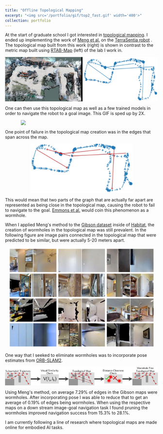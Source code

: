 ```yaml
---
title: "Offline Topological Mapping"
excerpt: "<img src='/portfolio/gif/top2_fast.gif' width='400'>"
collection: portfolio
---
```


At the start of graduate school I got interested in [topological mapping](https://arxiv.org/pdf/1803.00653.pdf). I ended up implementing the work of [Meng et al.](https://arxiv.org/pdf/1909.12329.pdf) on the [TerraSentia robot](https://www.nytimes.com/2020/02/13/science/farm-agriculture-robots.html)
. The topological map built from this work (right) is shown in contrast to the metric map built using [RTAB-Map](http://wiki.ros.org/rtabmap_ros) (left) of the lab I work in.

<img src="/portfolio/images/maps.png" width="720" style="display: block; margin: 0 auto" />

One can then use this topological map as well as a few trained models in order to navigate the robot to a goal image. This GIF is sped up by 2X.

<img src="/portfolio/gif/top2_fast.gif" width="400" style="display: block; margin: 0 auto" />

One point of failure in the topological map creation was in the edges that span across the map.

<img src="/portfolio/images/topmapwRed.png" width="340" style="display: block; margin: 0 auto" />

This would mean that two parts of the graph that are actually far apart are represented as being close in the topological map, causing the robot to fail to navigate to the goal. [Emmons et al.](https://arxiv.org/pdf/2003.06417.pdf) would coin this phenomenon as a wormhole.

When I applied Meng's method to the [Gibson dataset](http://gibsonenv.stanford.edu/database/) inside of [Habitat](https://arxiv.org/abs/1904.01201), the creation of wormholes in the topological map was still prevalent. In the following figure are image pairs connected in the topological map that were predicted to be similar, but were actually 5-20 meters apart.

<img src="/portfolio/images/wormholes.png" width="480" style="display: block; margin: 0 auto" />

One way that I seeked to eliminate wormholes was to incorporate pose estimates from [ORB-SLAM2](https://github.com/raulmur/ORB_SLAM2).

<img src="/portfolio/images/system.png" width="720" style="display: block; margin: 0 auto" />

Using Meng's method, on average 7.29% of edges in the Gibson maps were wormholes. After incorporating pose I was able to reduce that to get an average of 0.19% of edges being wormholes. When using the respective maps on a down stream image-goal navigation task I found pruning the wormholes improved navigation success from 15.3% to 28.1%.

I am currently following a line of research where topological maps are made online for embodied AI tasks.
